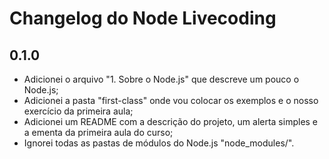 # Changelog do Node Livecoding

## 0.1.0

- Adicionei o arquivo "1. Sobre o Node.js" que descreve um pouco o Node.js;
- Adicionei a pasta "first-class" onde vou colocar os exemplos e o nosso
  exercício da primeira aula;
- Adicionei um README com a descrição do projeto, um alerta simples e a ementa
  da primeira aula do curso;
- Ignorei todas as pastas de módulos do Node.js "node_modules/".
